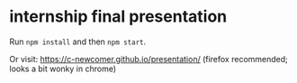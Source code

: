 # internship final presentation

Run ```npm install``` and then ```npm start```. 

Or visit: https://c-newcomer.github.io/presentation/ (firefox recommended; looks a bit wonky in chrome)
